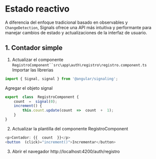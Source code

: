 # Estado reactivo 

A diferencia del enfoque tradicional basado en observables y `ChangeDetection`, Signals ofrece una API más intuitiva y performante para manejar cambios de estado y actualizaciones de la interfaz de usuario.

## 1. Contador simple

1. Actualizar el componente `RegistroComponent``src\app\auth\registro\registro.component.ts`
Importar las librerias 
```javascript
import { Signal, signal } from '@angular/signaling';
```

Agregar el objeto signal
```javascript
export  class  RegistroComponent {
	count  =  signal(0);
	increment() {
		this.count.update(count  =>  count  +  1);
	}
}
```

2. Actualizar la plantilla del componente RegistroComponent
```javascript
<p>Contador: {{  count  }}</p>
<button  (click)="increment()">Incrementar</button>
```

3. Abrir el navegador 
http://localhost:4200/auth/registro


<!--stackedit_data:
eyJoaXN0b3J5IjpbLTIxNTI1NjAyNiwxOTY5MjUzMDcwLDE3Nj
U1ODg3MDEsODAyNjc1MDVdfQ==
-->